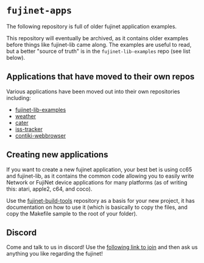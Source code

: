 # `fujinet-apps`

The following repository is full of older fujinet application examples.

This repository will eventually be archived, as it contains older examples before things like fujinet-lib came along.
The examples are useful to read, but a better "source of truth" is in the `fujinet-lib-examples` repo (see list below).

## Applications that have moved to their own repos

Various applications have been moved out into their own repositories including:

- [fujinet-lib-examples](https://github.com/FujiNetWIFI/fujinet-lib-examples)
- [weather](https://github.com/FujiNetWIFI/fujinet-weather)
- [cater](https://github.com/FujiNetWIFI/fujinet-cater)
- [iss-tracker](https://github.com/FujiNetWIFI/fujinet-iss-tracker)
- [contiki-webbrowser](https://github.com/FujiNetWIFI/fujinet-contiki-webbrowser)


## Creating new applications

If you want to create a new fujinet application, your best bet is using cc65 and fujinet-lib, as it contains the common code
allowing you to easily write Network or FujiNet device applications for many platforms (as of writing this: atari, apple2, c64, and coco).

Use the [fujinet-build-tools](https://github.com/FujiNetWIFI/fujinet-build-tools) repository as a basis for your new project,
it has documentation on how to use it (which is basically to copy the files, and copy the Makefile sample to the root of your folder).

## Discord

Come and talk to us in discord! Use the [following link to join](https://discord.gg/4FzSnXBJFR)
and then ask us anything you like regarding the fujinet!
